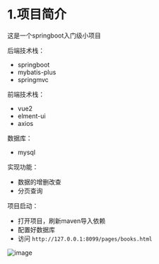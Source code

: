 # 1.项目简介
这是一个springboot入门级小项目

后端技术栈：
- springboot
- mybatis-plus
- springmvc

前端技术栈：
- vue2
- elment-ui
- axios

数据库：
- mysql

实现功能：
- 数据的增删改查
- 分页查询

项目启动：
- 打开项目，刷新maven导入依赖
- 配置好数据库
- 访问 `http://127.0.0.1:8099/pages/books.html`

![image](https://user-images.githubusercontent.com/89953983/183794450-0415c1f3-7c30-46c2-ade4-e401645deae1.png)

